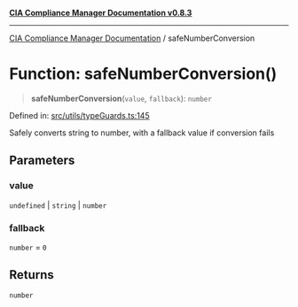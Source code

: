 [**CIA Compliance Manager Documentation v0.8.3**](../README.md)

***

[CIA Compliance Manager Documentation](../globals.md) / safeNumberConversion

# Function: safeNumberConversion()

> **safeNumberConversion**(`value`, `fallback`): `number`

Defined in: [src/utils/typeGuards.ts:145](https://github.com/Hack23/cia-compliance-manager/blob/368d5a1330a94df78d48c65d28962bd0f7cab363/src/utils/typeGuards.ts#L145)

Safely converts string to number, with a fallback value if conversion fails

## Parameters

### value

`undefined` | `string` | `number`

### fallback

`number` = `0`

## Returns

`number`
